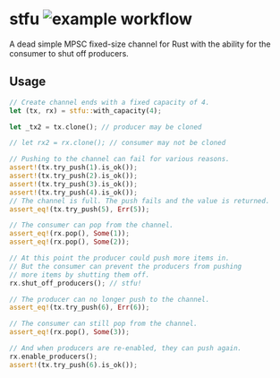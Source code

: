 # stfu ![example workflow](https://github.com/apfitzge/stfu/actions/workflows/rust.yml/badge.svg)

A dead simple MPSC fixed-size channel for Rust with the ability for the consumer to shut off producers.

## Usage

```rust
// Create channel ends with a fixed capacity of 4.
let (tx, rx) = stfu::with_capacity(4);

let _tx2 = tx.clone(); // producer may be cloned

// let rx2 = rx.clone(); // consumer may not be cloned

// Pushing to the channel can fail for various reasons.
assert!(tx.try_push(1).is_ok());
assert!(tx.try_push(2).is_ok());
assert!(tx.try_push(3).is_ok());
assert!(tx.try_push(4).is_ok());
// The channel is full. The push fails and the value is returned.
assert_eq!(tx.try_push(5), Err(5));

// The consumer can pop from the channel.
assert_eq!(rx.pop(), Some(1));
assert_eq!(rx.pop(), Some(2));

// At this point the producer could push more items in.
// But the consumer can prevent the producers from pushing
// more items by shutting them off.
rx.shut_off_producers(); // stfu!

// The producer can no longer push to the channel.
assert_eq!(tx.try_push(6), Err(6));

// The consumer can still pop from the channel.
assert_eq!(rx.pop(), Some(3));

// And when producers are re-enabled, they can push again.
rx.enable_producers();
assert!(tx.try_push(6).is_ok());
```

